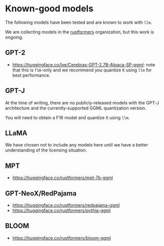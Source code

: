 # Known-good models

The following models have been tested and are known to work with `llm`.

We are collecting models in the [rustformers](https://huggingface.co/rustformers) organization,
but this work is ongoing.

## GPT-2

- <https://huggingface.co/lxe/Cerebras-GPT-2.7B-Alpaca-SP-ggml>: note that this is `f16`-only and
  we recommend you quantize it using `llm` for best performance.

## GPT-J

At the time of writing, there are no publicly-released models with the GPT-J architecture and
the currently-supported GGML quantization version.

You will need to obtain a F16 model and quantize it using `llm`.

## LLaMA

We have chosen not to include any models here until we have a better understanding of the licensing situation.

## MPT

- <https://huggingface.co/rustformers/mpt-7b-ggml>

## GPT-NeoX/RedPajama

- <https://huggingface.co/rustformers/redpajama-ggml>
- <https://huggingface.co/rustformers/pythia-ggml>

## BLOOM

- <https://huggingface.co/rustformers/bloom-ggml>
